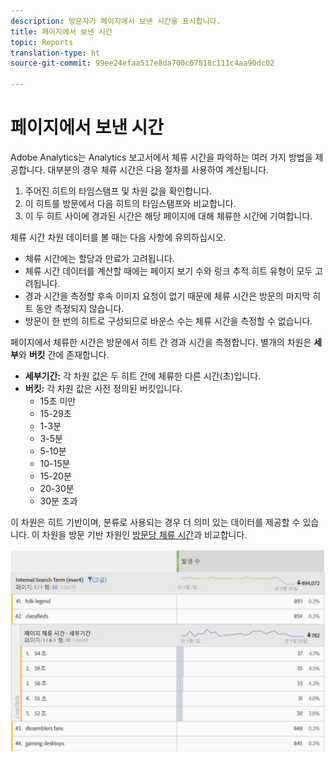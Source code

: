 ```yaml
---
description: 방문자가 페이지에서 보낸 시간을 표시합니다.
title: 페이지에서 보낸 시간
topic: Reports
translation-type: ht
source-git-commit: 99ee24efaa517e8da700c67818c111c4aa90dc02

---
```



# 페이지에서 보낸 시간

Adobe Analytics는 Analytics 보고서에서 체류 시간을 파악하는 여러 가지 방법을 제공합니다. 대부분의 경우 체류 시간은 다음 절차를 사용하여 계산됩니다.

1. 주어진 히트의 타임스탬프 및 차원 값을 확인합니다.
2. 이 히트를 방문에서 다음 히트의 타임스탬프와 비교합니다.
3. 이 두 히트 사이에 경과된 시간은 해당 페이지에 대해 체류한 시간에 기여합니다.

체류 시간 차원 데이터를 볼 때는 다음 사항에 유의하십시오.

* 체류 시간에는 할당과 만료가 고려됩니다.
* 체류 시간 데이터를 계산할 때에는 페이지 보기 수와 링크 추적 히트 유형이 모두 고려됩니다.
* 경과 시간을 측정할 후속 이미지 요청이 없기 때문에 체류 시간은 방문의 마지막 히트 동안 측정되지 않습니다.
* 방문이 한 번의 히트로 구성되므로 바운스 수는 체류 시간을 측정할 수 없습니다.

페이지에서 체류한 시간은 방문에서 히트 간 경과 시간을 측정합니다. 별개의 차원은 **세부**&#x200B;와 **버킷** 간에 존재합니다.

* **세부기간:** 각 차원 값은 두 히트 간에 체류한 다른 시간(초)입니다.
* **버킷:** 각 차원 값은 사전 정의된 버킷입니다.
   * 15초 미만
   * 15-29초
   * 1-3분
   * 3-5분
   * 5-10분
   * 10-15분
   * 15-20분
   * 20-30분
   * 30분 초과

이 차원은 히트 기반이며, 분류로 사용되는 경우 더 의미 있는 데이터를 제공할 수 있습니다. 이 차원을 방문 기반 차원인 [방문당 체류 시간](reports-time-spent-per-visit.md)과 비교합니다.

![체류 시간](/help/components/c-variables/c-metrics/assets/time-spent1.png)
